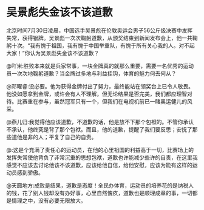 # 吴景彪失金该不该道歉

北京时间7月30日凌晨，中国选手吴景彪在伦敦奥运会男子56公斤级决赛中发挥失常，获得银牌。吴景彪一次次鞠躬道歉，从颁奖结束到新闻发布会上，他一共鞠躬十次。“我有愧于祖国，我有愧于中国举重队，有愧于所有关心我的人。对不起大家！”你认为吴景彪失金该不该道歉？

@吖米:胜败本来就是兵家常事，一块金牌真的就那么重要，需要一名优秀的运动员一次次地鞠躬道歉？当金牌过多地与利益挂钩，体育的魅力何去何从？

@邓曜睿:没必要。他为获得金牌付出了努力，最终能站在领奖台上已令人敬畏。他没如愿拿到金牌，或许会有人不理解，但无论结果是否完美，我们都应理智对待。比赛重在参与，虽然冠军只有一个，但我们在电视机前已一睹奥运健儿的风采。

@燕儿归:我觉得他应该道歉，不道歉的话，他是放不下那个包袱的。不管你承认不承认，他终究是背了那个包袱。而且，他的道歉，提醒了我们要反思；安抚了那些道他是非的人；平复了自己的自责。

@:这是个充满了责任心的运动员，在他的心里祖国的利益高于一切，比赛场上的发挥失常使他背负了非常沉重的思想包袱，道歉也许能减少些许的自责，在这里我感觉不应该去讨论他该不该道歉，应该给他自信，给他安慰，应该为能有这样的运动员感到骄傲。

@天圆地方:成败是结果，道歉是态度！全民办体育，运动员的培养花的是纳税人的钱，花了别人钱却没有办好事，心里自然愧疚，道歉也是顺理成章的事，一切都是情理之中，没有必要无限放大。